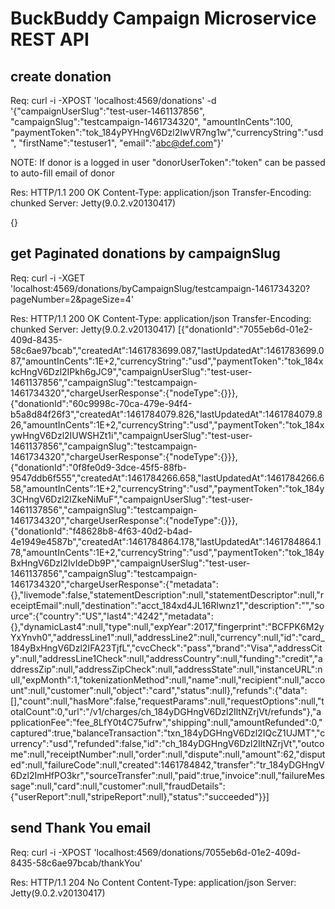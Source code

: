 # BuckBuddy Campaign Microservice REST API

## create donation
Req:
curl -i -XPOST 'localhost:4569/donations' -d '{"campaignUserSlug":"test-user-1461137856", "campaignSlug":"testcampaign-1461734320", "amountInCents":100, "paymentToken":"tok_184yPYHngV6Dzl2IwVR7ng1w","currencyString":"usd", "firstName":"testuser1", "email":"abc@def.com"}'

NOTE: If donor is a logged in user "donorUserToken":"token" can be passed to auto-fill email of donor

Res:
HTTP/1.1 200 OK
Content-Type: application/json
Transfer-Encoding: chunked
Server: Jetty(9.0.2.v20130417)

{}

## get Paginated donations by campaignSlug
Req:
curl -i -XGET 'localhost:4569/donations/byCampaignSlug/testcampaign-1461734320?pageNumber=2&pageSize=4'

Res:
HTTP/1.1 200 OK
Content-Type: application/json
Transfer-Encoding: chunked
Server: Jetty(9.0.2.v20130417)
[{"donationId":"7055eb6d-01e2-409d-8435-58c6ae97bcab","createdAt":1461783699.087,"lastUpdatedAt":1461783699.087,"amountInCents":1E+2,"currencyString":"usd","paymentToken":"tok_184xkcHngV6Dzl2IPkh6gJC9","campaignUserSlug":"test-user-1461137856","campaignSlug":"testcampaign-1461734320","chargeUserResponse":{"nodeType":{}}},{"donationId":"60c9998c-70ca-479e-94f4-b5a8d84f26f3","createdAt":1461784079.826,"lastUpdatedAt":1461784079.826,"amountInCents":1E+2,"currencyString":"usd","paymentToken":"tok_184xywHngV6Dzl2IUWSHZt1i","campaignUserSlug":"test-user-1461137856","campaignSlug":"testcampaign-1461734320","chargeUserResponse":{"nodeType":{}}},{"donationId":"0f8fe0d9-3dce-45f5-88fb-9547ddb6f555","createdAt":1461784266.658,"lastUpdatedAt":1461784266.658,"amountInCents":1E+2,"currencyString":"usd","paymentToken":"tok_184y3CHngV6Dzl2IZkeNiMuF","campaignUserSlug":"test-user-1461137856","campaignSlug":"testcampaign-1461734320","chargeUserResponse":{"nodeType":{}}},{"donationId":"f48628b8-4f63-40d2-b4ad-4e1949e4587b","createdAt":1461784864.178,"lastUpdatedAt":1461784864.178,"amountInCents":1E+2,"currencyString":"usd","paymentToken":"tok_184yBxHngV6Dzl2IvIdeDb9P","campaignUserSlug":"test-user-1461137856","campaignSlug":"testcampaign-1461734320","chargeUserResponse":{"metadata":{},"livemode":false,"statementDescription":null,"statementDescriptor":null,"receiptEmail":null,"destination":"acct_184xd4JL16Rlwnz1","description":"","source":{"country":"US","last4":"4242","metadata":{},"dynamicLast4":null,"type":null,"expYear":2017,"fingerprint":"BCFPK6M2yYxYnvh0","addressLine1":null,"addressLine2":null,"currency":null,"id":"card_184yBxHngV6Dzl2IFA23TjfL","cvcCheck":"pass","brand":"Visa","addressCity":null,"addressLine1Check":null,"addressCountry":null,"funding":"credit","addressZip":null,"addressZipCheck":null,"addressState":null,"instanceURL":null,"expMonth":1,"tokenizationMethod":null,"name":null,"recipient":null,"account":null,"customer":null,"object":"card","status":null},"refunds":{"data":[],"count":null,"hasMore":false,"requestParams":null,"requestOptions":null,"totalCount":0,"url":"/v1/charges/ch_184yDGHngV6Dzl2IltNZrjVt/refunds"},"applicationFee":"fee_8LfY0t4C75ufrw","shipping":null,"amountRefunded":0,"captured":true,"balanceTransaction":"txn_184yDGHngV6Dzl2IQcZ1UJMT","currency":"usd","refunded":false,"id":"ch_184yDGHngV6Dzl2IltNZrjVt","outcome":null,"receiptNumber":null,"order":null,"dispute":null,"amount":62,"disputed":null,"failureCode":null,"created":1461784842,"transfer":"tr_184yDGHngV6Dzl2ImHfPO3kr","sourceTransfer":null,"paid":true,"invoice":null,"failureMessage":null,"card":null,"customer":null,"fraudDetails":{"userReport":null,"stripeReport":null},"status":"succeeded"}}]

## send Thank You email
Req:
curl -i -XPOST 'localhost:4569/donations/7055eb6d-01e2-409d-8435-58c6ae97bcab/thankYou'

Res:
HTTP/1.1 204 No Content
Content-Type: application/json
Server: Jetty(9.0.2.v20130417)